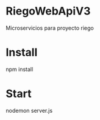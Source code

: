 # RiegoWebApiV3
Microservicios para proyecto riego

# Install
npm install

# Start
nodemon server.js
